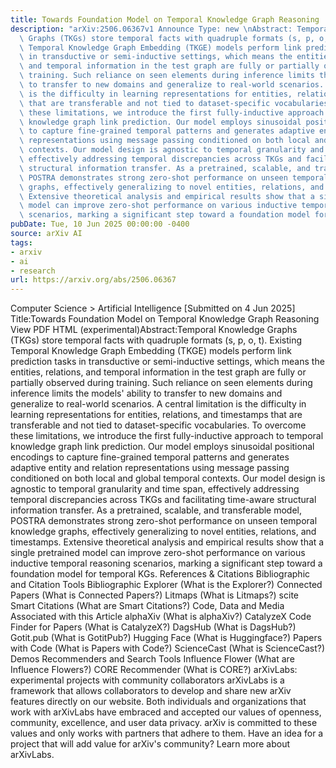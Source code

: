 ```yaml
---
title: Towards Foundation Model on Temporal Knowledge Graph Reasoning
description: "arXiv:2506.06367v1 Announce Type: new \nAbstract: Temporal Knowledge\
  \ Graphs (TKGs) store temporal facts with quadruple formats (s, p, o, t). Existing\
  \ Temporal Knowledge Graph Embedding (TKGE) models perform link prediction tasks\
  \ in transductive or semi-inductive settings, which means the entities, relations,\
  \ and temporal information in the test graph are fully or partially observed during\
  \ training. Such reliance on seen elements during inference limits the models' ability\
  \ to transfer to new domains and generalize to real-world scenarios. A central limitation\
  \ is the difficulty in learning representations for entities, relations, and timestamps\
  \ that are transferable and not tied to dataset-specific vocabularies. To overcome\
  \ these limitations, we introduce the first fully-inductive approach to temporal\
  \ knowledge graph link prediction. Our model employs sinusoidal positional encodings\
  \ to capture fine-grained temporal patterns and generates adaptive entity and relation\
  \ representations using message passing conditioned on both local and global temporal\
  \ contexts. Our model design is agnostic to temporal granularity and time span,\
  \ effectively addressing temporal discrepancies across TKGs and facilitating time-aware\
  \ structural information transfer. As a pretrained, scalable, and transferable model,\
  \ POSTRA demonstrates strong zero-shot performance on unseen temporal knowledge\
  \ graphs, effectively generalizing to novel entities, relations, and timestamps.\
  \ Extensive theoretical analysis and empirical results show that a single pretrained\
  \ model can improve zero-shot performance on various inductive temporal reasoning\
  \ scenarios, marking a significant step toward a foundation model for temporal KGs."
pubDate: Tue, 10 Jun 2025 00:00:00 -0400
source: arXiv AI
tags:
- arxiv
- ai
- research
url: https://arxiv.org/abs/2506.06367
---
```


Computer Science > Artificial Intelligence
[Submitted on 4 Jun 2025]
Title:Towards Foundation Model on Temporal Knowledge Graph Reasoning
View PDF HTML (experimental)Abstract:Temporal Knowledge Graphs (TKGs) store temporal facts with quadruple formats (s, p, o, t). Existing Temporal Knowledge Graph Embedding (TKGE) models perform link prediction tasks in transductive or semi-inductive settings, which means the entities, relations, and temporal information in the test graph are fully or partially observed during training. Such reliance on seen elements during inference limits the models' ability to transfer to new domains and generalize to real-world scenarios. A central limitation is the difficulty in learning representations for entities, relations, and timestamps that are transferable and not tied to dataset-specific vocabularies. To overcome these limitations, we introduce the first fully-inductive approach to temporal knowledge graph link prediction. Our model employs sinusoidal positional encodings to capture fine-grained temporal patterns and generates adaptive entity and relation representations using message passing conditioned on both local and global temporal contexts. Our model design is agnostic to temporal granularity and time span, effectively addressing temporal discrepancies across TKGs and facilitating time-aware structural information transfer. As a pretrained, scalable, and transferable model, POSTRA demonstrates strong zero-shot performance on unseen temporal knowledge graphs, effectively generalizing to novel entities, relations, and timestamps. Extensive theoretical analysis and empirical results show that a single pretrained model can improve zero-shot performance on various inductive temporal reasoning scenarios, marking a significant step toward a foundation model for temporal KGs.
References & Citations
Bibliographic and Citation Tools
Bibliographic Explorer (What is the Explorer?)
Connected Papers (What is Connected Papers?)
Litmaps (What is Litmaps?)
scite Smart Citations (What are Smart Citations?)
Code, Data and Media Associated with this Article
alphaXiv (What is alphaXiv?)
CatalyzeX Code Finder for Papers (What is CatalyzeX?)
DagsHub (What is DagsHub?)
Gotit.pub (What is GotitPub?)
Hugging Face (What is Huggingface?)
Papers with Code (What is Papers with Code?)
ScienceCast (What is ScienceCast?)
Demos
Recommenders and Search Tools
Influence Flower (What are Influence Flowers?)
CORE Recommender (What is CORE?)
arXivLabs: experimental projects with community collaborators
arXivLabs is a framework that allows collaborators to develop and share new arXiv features directly on our website.
Both individuals and organizations that work with arXivLabs have embraced and accepted our values of openness, community, excellence, and user data privacy. arXiv is committed to these values and only works with partners that adhere to them.
Have an idea for a project that will add value for arXiv's community? Learn more about arXivLabs.